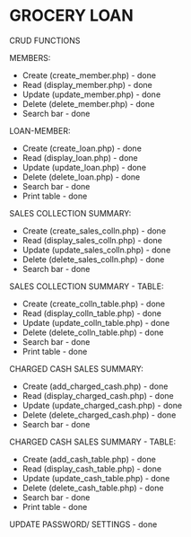 # GROCERY LOAN

CRUD FUNCTIONS

MEMBERS:
* Create (create_member.php) - done
* Read (display_member.php) - done
* Update (update_member.php) - done
* Delete (delete_member.php) - done
* Search bar - done

LOAN-MEMBER:
* Create (create_loan.php) - done
* Read (display_loan.php) - done
* Update (update_loan.php) - done
* Delete (delete_loan.php) - done
* Search bar - done
* Print table - done

SALES COLLECTION SUMMARY:
* Create (create_sales_colln.php) - done
* Read (display_sales_colln.php) - done
* Update (update_sales_colln.php) - done
* Delete (delete_sales_colln.php) - done
* Search bar - done

SALES COLLECTION SUMMARY - TABLE:
* Create (create_colln_table.php) - done
* Read (display_colln_table.php) - done
* Update (update_colln_table.php) - done
* Delete (delete_colln_table.php) - done
* Search bar - done
* Print table - done

CHARGED CASH SALES SUMMARY:
* Create (add_charged_cash.php) - done
* Read (display_charged_cash.php) - done
* Update (update_charged_cash.php) - done
* Delete (delete_charged_cash.php) - done
* Search bar - done

CHARGED CASH SALES SUMMARY - TABLE:
* Create (add_cash_table.php) - done
* Read (display_cash_table.php) - done
* Update (update_cash_table.php) - done
* Delete (delete_cash_table.php) - done
* Search bar - done
* Print table - done

UPDATE PASSWORD/ SETTINGS - done
